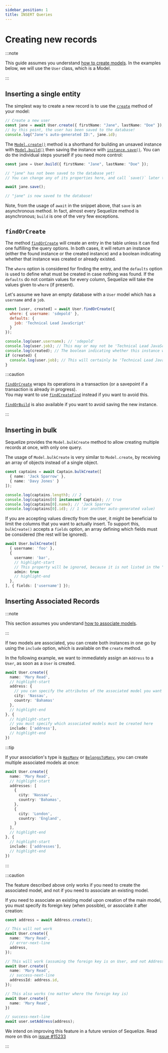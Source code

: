 ```yaml
---
sidebar_position: 1
title: INSERT Queries
---
```


# Creating new records

:::note

This guide assumes you understand [how to create models](../models/defining-models.mdx).
In the examples below, we will use the `User` class, which is a Model.

:::

## Inserting a single entity

The simplest way to create a new record is to use the [`create`](pathname:///api/v7/classes/_sequelize_core.index.Model.html#create) method of your model:

```ts
// Create a new user
const jane = await User.create({ firstName: "Jane", lastName: "Doe" });
// by this point, the user has been saved to the database!
console.log("Jane's auto-generated ID:", jane.id);
```

The [`Model.create()`](pathname:///api/v7/classes/_sequelize_core.index.Model.html#create) method is a shorthand
for building an unsaved instance with [`Model.build()`](pathname:///api/v7/classes/_sequelize_core.index.Model.html#build) then
saving the instance with [`instance.save()`](pathname:///api/v7/classes/_sequelize_core.index.Model.html#save). You can do the individual steps yourself if you need more control:

```ts
const jane = User.build({ firstName: "Jane", lastName: "Doe" });

// "jane" has not been saved to the database yet!
// You can change any of its properties here, and call `save()` later to persist them all at once.

await jane.save();

// "jane" is now saved to the database!
```

Note, from the usage of `await` in the snippet above, that `save` is an asynchronous method. In fact, almost every Sequelize method is asynchronous; `build` is one of the very few exceptions.

## `findOrCreate`

The method [`findOrCreate`](pathname:///api/v7/classes/_sequelize_core.index.Model.html#findOrCreate) will create an entry in the table unless it can find one fulfilling the query options. In both cases, it will return an instance (either the found instance or the created instance) and a boolean indicating whether that instance was created or already existed.

The `where` option is considered for finding the entry, and the `defaults` option is used to define what must be created in case nothing was found. If the `defaults` do not contain values for every column, Sequelize will take the values given to `where` (if present).

Let's assume we have an empty database with a `User` model which has a `username` and a `job`.

```js
const [user, created] = await User.findOrCreate({
  where: { username: 'sdepold' },
  defaults: {
    job: 'Technical Lead JavaScript'
  }
});

console.log(user.username); // 'sdepold'
console.log(user.job); // This may or may not be 'Technical Lead JavaScript'
console.log(created); // The boolean indicating whether this instance was just created
if (created) {
  console.log(user.job); // This will certainly be 'Technical Lead JavaScript'
}
```

:::caution

[`findOrCreate`](pathname:///api/v7/classes/_sequelize_core.index.Model.html#findOrCreate) wraps its operations in a transaction (or a savepoint if a transaction is already in progress).  
You may want to use [`findCreateFind`](pathname:///api/v7/classes/_sequelize_core.index.Model.html#findCreateFind) instead if you want to avoid this. 

[`findOrBuild`](pathname:///api/v7/classes/_sequelize_core.index.Model.html#findOrBuild) is also available if you want to avoid saving the new instance.

:::

## Inserting in bulk

Sequelize provides the `Model.bulkCreate` method to allow creating multiple records at once, with only one query.

The usage of `Model.bulkCreate` is very similar to `Model.create`, by receiving an array of objects instead of a single object.

```ts
const captains = await Captain.bulkCreate([
  { name: 'Jack Sparrow' },
  { name: 'Davy Jones' }
]);

console.log(captains.length); // 2
console.log(captains[0] instanceof Captain); // true
console.log(captains[0].name); // 'Jack Sparrow'
console.log(captains[0].id); // 1 (or another auto-generated value)
```

If you are accepting values directly from the user, it might be beneficial to limit the columns that you want to actually insert. 
To support this, `bulkCreate()` accepts a `fields` option, an array defining which fields must be considered (the rest will be ignored).

```ts
await User.bulkCreate([
  { username: 'foo' },
  { 
    username: 'bar', 
    // highlight-start
    // This property will be ignored, because it is not listed in the "fields" option
    admin: true 
    // highlight-end
  },
], { fields: ['username'] });
```

## Inserting Associated Records

:::note

This section assumes you understand [how to associate models](../associations/basics.md).

:::

If two models are associated, you can create both instances in one go by using the `include` option,
which is available on the `create` method.

In the following example, we want to immediately assign an `Address` to a `User`, as soon as a `User` is created.

```ts
await User.create({
  name: 'Mary Read',
  // highlight-start
  address: {
    // you can specify the attributes of the associated model you want to create
    city: 'Nassau',
    country: 'Bahamas'
  },
  // highlight-end
}, {
  // highlight-start
  // you must specify which associated models must be created here
  include: ['address'],
  // highlight-end
})
```

:::tip

If your association's type is [`HasMany`](../associations/has-many.md) or [`BelongsToMany`](../associations/belongs-to-many.md),
you can create multiple associated models at once:

```ts
await User.create({
  name: 'Mary Read',
  // highlight-start
  addresses: [
    {
      city: 'Nassau',
      country: 'Bahamas',
    },
    {
      city: 'London',
      country: 'England',
    }
  ],
  // highlight-end
}, {
  // highlight-start
  include: ['addresses'],
  // highlight-end
})
```

:::

:::caution

The feature described above only works if you need to create the associated model, and not if you need to associate an existing model.

If you need to associate an existing model upon creation of the main model,
you must specify its foreign key (when possible), or associate it after creation:

```ts
const address = await Address.create();

// This will not work
await User.create({
  name: 'Mary Read',
  // error-next-line
  address,
});

// This will work (assuming the foreign key is on User, and not Address)
await User.create({
  name: 'Mary Read',
  // success-next-line
  addressId: address.id,
});

// This also works (no matter where the foreign key is)
await User.create({
  name: 'Mary Read',
})

// success-next-line
await user.setAddress(address);
```

We intend on improving this feature in a future version of Sequelize. 
Read more on this on [issue #15233](https://github.com/sequelize/sequelize/issues/15233)

:::

